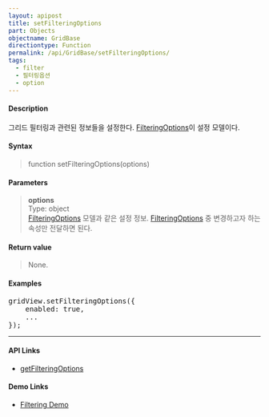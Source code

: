 ```yaml
---
layout: apipost
title: setFilteringOptions
part: Objects
objectname: GridBase
directiontype: Function
permalink: /api/GridBase/setFilteringOptions/
tags:
  - filter
  - 필터링옵션
  - option
---
```



#### Description

 그리드 필터링과 관련된 정보들을 설정한다. [FilteringOptions](/api/types/FilteringOptions/)이 설정 모델이다.

#### Syntax

> function setFilteringOptions(options)

#### Parameters

> **options**  
> Type: object  
> [FilteringOptions](/api/types/FilteringOptions/) 모델과 같은 설정 정보. [FilteringOptions](/api/types/FilteringOptions/) 중 변경하고자 하는 속성만 전달하면 된다.    

#### Return value

> None.

#### Examples 

<pre class="prettyprint">
gridView.setFilteringOptions({
    enabled: true,
    ...
});
</pre>

---

#### API Links

* [getFilteringOptions](/api/GridBase/getFilteringOptions)  

#### Demo Links

* [Filtering Demo](http://demo.realgrid.com/Demo/ColumnFiltering)